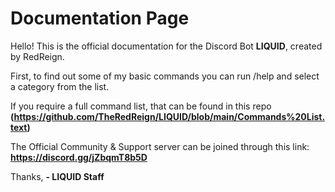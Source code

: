 # Documentation Page

Hello! This is the official documentation for the Discord Bot **LIQUID**, created by RedReign.

First, to find out some of my basic commands you can run /help and select a category from the list.

If you require a full command list, that can be found in this repo **(https://github.com/TheRedReign/LIQUID/blob/main/Commands%20List.text)**

The Official Community & Support server can be joined through this link: **https://discord.gg/jZbqmT8b5D**

Thanks,
    **- LIQUID Staff**
